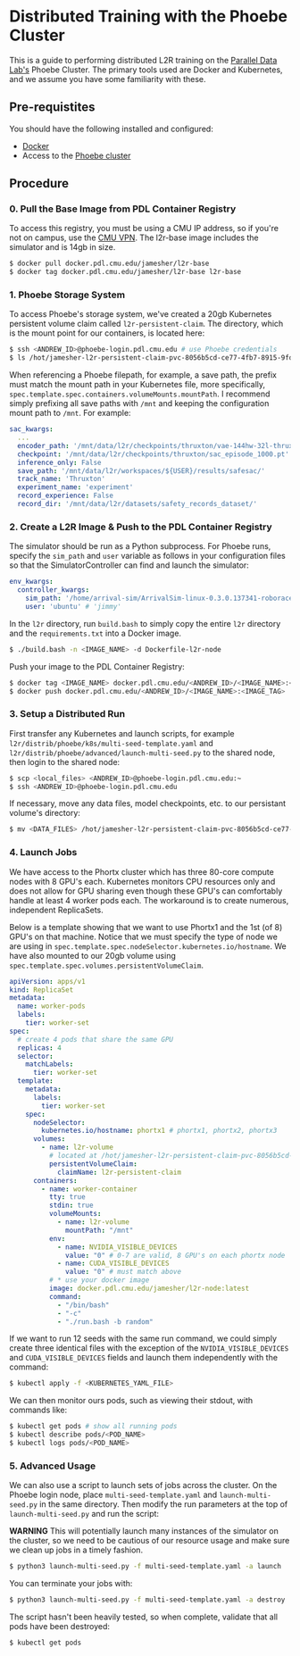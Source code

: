 # Distributed Training with the Phoebe Cluster

This is a guide to performing distributed L2R training on the [Parallel Data Lab's](https://www.pdl.cmu.edu/index.shtml) Phoebe Cluster. The primary tools used are Docker and Kubernetes, and we assume you have some familiarity with these.

## Pre-requistites

You should have the following installed and configured:

* [Docker](https://docs.docker.com/engine/install/)
* Access to the [Phoebe cluster](https://wiki.pdl.cmu.edu/Phoebe/WebHome)

## Procedure

### 0. Pull the Base Image from PDL Container Registry

To access this registry, you must be using a CMU IP address, so if you're not on campus, use the [CMU VPN](https://www.cmu.edu/computing/software/all/cisco-anyconnect/index.html). The l2r-base image includes the simulator and is 14gb in size.

```bash
$ docker pull docker.pdl.cmu.edu/jamesher/l2r-base
$ docker tag docker.pdl.cmu.edu/jamesher/l2r-base l2r-base
```

### 1. Phoebe Storage System

To access Phoebe's storage system, we've created a 20gb Kubernetes persistent volume claim called ``l2r-persistent-claim``. The directory, which is the mount point for our containers, is located here:

```bash
$ ssh <ANDREW_ID>@phoebe-login.pdl.cmu.edu # use Phoebe credentials
$ ls /hot/jamesher-l2r-persistent-claim-pvc-8056b5cd-ce77-4fb7-8915-9fd9ed7903b9
```

When referencing a Phoebe filepath, for example, a save path, the prefix must match the mount path in your Kubernetes file, more specifically, ``spec.template.spec.containers.volumeMounts.mountPath``. I recommend simply prefixing all save paths with ``/mnt`` and keeping the configuration mount path to ``/mnt``. For example:

```yaml
sac_kwargs:
  ...
  encoder_path: '/mnt/data/l2r/checkpoints/thruxton/vae-144hw-32l-thruxton.statedict'
  checkpoint: '/mnt/data/l2r/checkpoints/thruxton/sac_episode_1000.pt'
  inference_only: False
  save_path: '/mnt/data/l2r/workspaces/${USER}/results/safesac/'
  track_name: 'Thruxton'
  experiment_name: 'experiment'
  record_experience: False
  record_dir: '/mnt/data/l2r/datasets/safety_records_dataset/'
```

### 2. Create a L2R Image & Push to the PDL Container Registry

The simulator should be run as a Python subprocess. For Phoebe runs, specify the ``sim_path`` and ``user`` variable as follows in your configuration files so that the SimulatorController can find and launch the simulator:

```yaml
env_kwargs:
  controller_kwargs:
    sim_path: '/home/arrival-sim/ArrivalSim-linux-0.3.0.137341-roborace/LinuxNoEditor'
    user: 'ubuntu' # 'jimmy'
```

In the ``l2r`` directory, run ``build.bash`` to simply copy the entire ``l2r`` directory and the ``requirements.txt`` into a Docker image.

```bash
$ ./build.bash -n <IMAGE_NAME> -d Dockerfile-l2r-node
```

Push your image to the PDL Container Registry:

```bash
$ docker tag <IMAGE_NAME> docker.pdl.cmu.edu/<ANDREW_ID>/<IMAGE_NAME>:<IMAGE_TAG>
$ docker push docker.pdl.cmu.edu/<ANDREW_ID>/<IMAGE_NAME>:<IMAGE_TAG>
```

### 3. Setup a Distributed Run

First transfer any Kubernetes and launch scripts, for example ``l2r/distrib/phoebe/k8s/multi-seed-template.yaml`` and ``l2r/distrib/phoebe/advanced/launch-multi-seed.py`` to the shared node, then login to the shared node:

```bash
$ scp <local_files> <ANDREW_ID>@phoebe-login.pdl.cmu.edu:~
$ ssh <ANDREW_ID>@phoebe-login.pdl.cmu.edu
```

If necessary, move any data files, model checkpoints, etc. to our persistant volume's directory:

```bash
$ mv <DATA_FILES> /hot/jamesher-l2r-persistent-claim-pvc-8056b5cd-ce77-4fb7-8915-9fd9ed7903b9
```

### 4. Launch Jobs 

We have access to the Phortx cluster which has three 80-core compute nodes with 8 GPU's each. Kubernetes monitors CPU resources only and does not allow for GPU sharing even though these GPU's can comfortably handle at least 4 worker pods each. The workaround is to create numerous, independent ReplicaSets.

Below is a template showing that we want to use Phortx1 and the 1st (of 8) GPU's on that machine. Notice that we must specify the type of node we are using in ``spec.template.spec.nodeSelector.kubernetes.io/hostname``. We have also mounted to our 20gb volume using ``spec.template.spec.volumes.persistentVolumeClaim``.

```yaml
apiVersion: apps/v1
kind: ReplicaSet
metadata:
  name: worker-pods
  labels:
    tier: worker-set
spec:
  # create 4 pods that share the same GPU
  replicas: 4
  selector:
    matchLabels:
      tier: worker-set
  template:
    metadata:
      labels:
        tier: worker-set
    spec:
      nodeSelector:
        kubernetes.io/hostname: phortx1 # phortx1, phortx2, phortx3
      volumes:
        - name: l2r-volume
          # located at /hot/jamesher-l2r-persistent-claim-pvc-8056b5cd-ce77-4fb7-8915-9fd9ed7903b9
          persistentVolumeClaim:
            claimName: l2r-persistent-claim
      containers:
        - name: worker-container
          tty: true
          stdin: true
          volumeMounts:
            - name: l2r-volume
              mountPath: "/mnt"
          env:
            - name: NVIDIA_VISIBLE_DEVICES
              value: "0" # 0-7 are valid, 8 GPU's on each phortx node
            - name: CUDA_VISIBLE_DEVICES
              value: "0" # must match above
          # * use your docker image
          image: docker.pdl.cmu.edu/jamesher/l2r-node:latest
          command:
            - "/bin/bash"
            - "-c"
            - "./run.bash -b random"
```

If we want to run 12 seeds with the same run command, we could simply create three identical files with the exception of the ``NVIDIA_VISIBLE_DEVICES`` and ``CUDA_VISIBLE_DEVICES`` fields and launch them independently with the command:

```bash
$ kubectl apply -f <KUBERNETES_YAML_FILE>
```

We can then monitor ours pods, such as viewing their stdout, with commands like:

```bash
$ kubectl get pods # show all running pods
$ kubectl describe pods/<POD_NAME>
$ kubectl logs pods/<POD_NAME> 
```

### 5. Advanced Usage

We can also use a script to launch sets of jobs across the cluster. On the Phoebe login node, place ``multi-seed-template.yaml`` and ``launch-multi-seed.py`` in the same directory. Then modify the run parameters at the top of ``launch-multi-seed.py`` and run the script:

**WARNING** This will potentially launch many instances of the simulator on the cluster, so we need to be cautious of our resource usage and make sure we clean up jobs in a timely fashion.

```bash
$ python3 launch-multi-seed.py -f multi-seed-template.yaml -a launch
```

You can terminate your jobs with:

```bash
$ python3 launch-multi-seed.py -f multi-seed-template.yaml -a destroy
```

The script hasn't been heavily tested, so when complete, validate that all pods have been destroyed:

```bash
$ kubectl get pods
```
